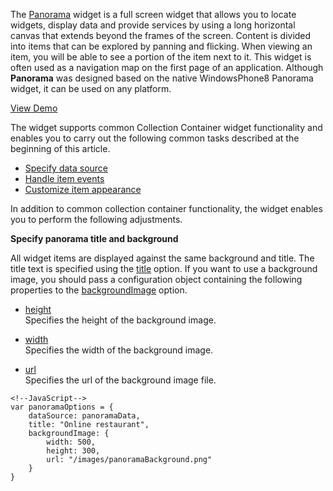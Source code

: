 <article data-show="Content/Applications/16_1/UIWidgets/dxPanorama/markup.html,
        Content/Applications/16_1/UIWidgets/dxPanorama/script.js">

The [Panorama](/api-reference/10%20UI%20Widgets/dxPanorama '/Documentation/ApiReference/UI_Widgets/dxPanorama/') widget is a full screen widget that allows you to locate widgets, display data and provide services by using a long horizontal canvas that extends beyond the frames of the screen. Content is divided into items that can be explored by panning and flicking. When viewing an item, you will be able to see a portion of the item next to it. This widget is often used as a navigation map on the first page of an application. Although **Panorama** was designed based on the native WindowsPhone8 Panorama widget, it can be used on any platform.

<a href="http://js.devexpress.com/Demos/WidgetsGallery/#demo/navigationpanoramapanoramapanorama/iphone/ios7/default/default" class="button orange small fix-width-155" style="margin-right: 20px;" target="_blank">View Demo</a>

The widget supports common Collection Container widget functionality and enables you to carry out the following common tasks described at the beginning of this article.

- [Specify data source](/concepts/10%20UI%20Widgets/10%20UI%20Widget%20Categories/10%20Collection%20Container%20Widgets/0%20Common%20Tasks/0%20Specify%20Data%20Source.md '/Documentation/Guide/UI_Widgets/UI_Widget_Categories/Collection_Container_Widgets/#Common_Tasks/Specify_Data_Source')  
- [Handle item events](/concepts/10%20UI%20Widgets/10%20UI%20Widget%20Categories/10%20Collection%20Container%20Widgets/0%20Common%20Tasks/1%20Handle%20Item%20Events.md '/Documentation/Guide/UI_Widgets/UI_Widget_Categories/Collection_Container_Widgets/#Common_Tasks/Handle_Item_Events')  
- [Customize item appearance](/concepts/10%20UI%20Widgets/10%20UI%20Widget%20Categories/10%20Collection%20Container%20Widgets/0%20Common%20Tasks/2%20Customize%20an%20Item%20Appearance '/Documentation/Guide/UI_Widgets/UI_Widget_Categories/Collection_Container_Widgets/#Common_Tasks/Customize_an_Item_Appearance')  

In addition to common collection container functionality, the widget enables you to perform the following adjustments.

**Specify panorama title and background**

All widget items are displayed against the same background and title. The title text is specified using the [title](/api-reference/10%20UI%20Widgets/dxPanorama/1%20Configuration/title.md '/Documentation/ApiReference/UI_Widgets/dxPanorama/Configuration/#title') option. If you want to use a background image, you should pass a configuration object containing the following properties to the [backgroundImage](/api-reference/10%20UI%20Widgets/dxPanorama/1%20Configuration/backgroundImage '/Documentation/ApiReference/UI_Widgets/dxPanorama/Configuration/backgroundImage/') option.

- [height](/api-reference/10%20UI%20Widgets/dxPanorama/1%20Configuration/backgroundImage/height.md '/Documentation/ApiReference/UI_Widgets/dxPanorama/Configuration/backgroundImage/#height')  
 Specifies the height of the background image.

- [width](/api-reference/10%20UI%20Widgets/dxPanorama/1%20Configuration/backgroundImage/width.md '/Documentation/ApiReference/UI_Widgets/dxPanorama/Configuration/backgroundImage/#width')  
 Specifies the width of the background image.

- [url](/api-reference/10%20UI%20Widgets/dxPanorama/1%20Configuration/backgroundImage/url.md '/Documentation/ApiReference/UI_Widgets/dxPanorama/Configuration/backgroundImage/#url')  
 Specifies the url of the background image file.

<!---->

    <!--JavaScript-->
    var panoramaOptions = {
        dataSource: panoramaData,
        title: "Online restaurant",
        backgroundImage: {
            width: 500,
            height: 300,
            url: "/images/panoramaBackground.png"
        }
    }
</article>